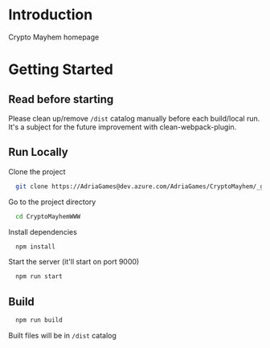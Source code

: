 # Introduction 
Crypto Mayhem homepage

# Getting Started

## Read before starting
Please clean up/remove ```/dist``` catalog manually before each build/local run. It's a subject for the future improvement with clean-webpack-plugin.

## Run Locally

Clone the project

```bash
  git clone https://AdriaGames@dev.azure.com/AdriaGames/CryptoMayhem/_git/CryptoMayhemWWW
```

Go to the project directory

```bash
  cd CryptoMayhemWWW
```

Install dependencies

```bash
  npm install
```

Start the server (it'll start on port 9000)

```bash
  npm run start
```

## Build

```bash
  npm run build
```

Built files will be in ```/dist``` catalog